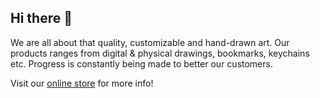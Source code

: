 ## Hi there 👋

We are all about that quality, customizable and hand-drawn art. Our products ranges from digital & physical drawings, bookmarks, keychains etc. Progress is constantly being made to better our customers.

Visit our [online store](https://store.tajimise.repl.co) for more info!

